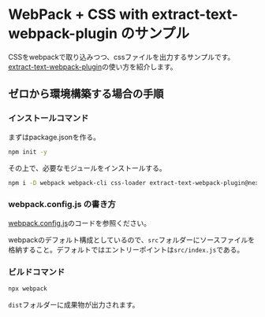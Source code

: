 # WebPack + CSS with extract-text-webpack-plugin のサンプル

CSSをwebpackで取り込みつつ、cssファイルを出力するサンプルです。
[extract\-text\-webpack\-plugin](https://github.com/webpack-contrib/extract-text-webpack-plugin)の使い方を紹介します。


## ゼロから環境構築する場合の手順

### インストールコマンド

まずはpackage.jsonを作る。

```bash
npm init -y
```

その上で、必要なモジュールをインストールする。

```bash
npm i -D webpack webpack-cli css-loader extract-text-webpack-plugin@next
```

### webpack.config.js の書き方

[webpack.config.js](webpack.config.js)のコードを参照ください。

webpackのデフォルト構成としているので、`src`フォルダーにソースファイルを格納すること。デフォルトではエントリーポイントは`src/index.js`である。

### ビルドコマンド

```bash
npx webpack
```

`dist`フォルダーに成果物が出力されます。
